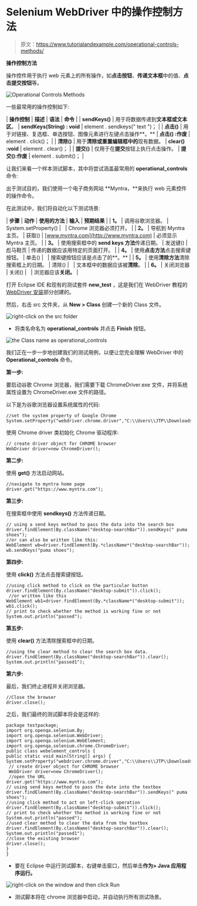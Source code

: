 # Selenium WebDriver 中的操作控制方法

> 原文：<https://www.tutorialandexample.com/operational-controls-methods/>

**操作控制方法**

操作控件用于执行 web 元素上的所有操作，如**点击按钮**、**传递文本框**中的值、**点击提交按钮**等。

![Operational Controls Methods](img/ae5eb4e1ea30aaffa8598b776cc32508.png)

一些最常用的操作控制如下:

| **操作控制** | **描述** | **语法** | **命令** |
| **sendKeys()** | 用于将数据传递到**文本框或文本区**。 | **sendKeys(String) : void** | element . sendkeys(" text ")； |
| **点击()** | 用于对链接、复选框、单选按钮、图像元素进行左键点击操作**。** | **点击() :作废** | element . click()； |
| **清除()** | 用于**清除或重置编辑框中的**现有数据。 | **clear() :void** | element . clear()； |
| **提交()** | 仅用于在**提交**按钮上执行点击操作。 | **提交():作废** | element . submit()； |

让我们来看一个样本测试脚本，其中将尝试涵盖最常用的 **operational_controls** 命令:

出于测试目的，我们使用一个电子商务网站 **Myntra，**来执行 web 元素控件的操作命令。

在此测试中，我们将自动化以下测试场景:

| **步骤** | **动作** | **使用的方法** | **输入** | **预期结果** |
| **1。** | 调用谷歌浏览器。 | System.setProperty() |   | Chrome 浏览器必须打开。 |
| **2。** | 导航到 Myntra 主页。 | 获取() | [www.myntra.com](http://www.myntra.com) | 必须显示 Myntra 主页。 |
| **3。** | 使用搜索框中的 **send keys 方法**传递日期。 | 发送键() | 彪马鞋页 | 传递的数据应该用特定的页面打开。 |
| **4。** | 使用**点击方法**点击搜索键按钮。 | 单击() |   | 搜索键按钮应该是点击了的**。** |
| **5。** | 使用**清除方法**清除搜索框上的日期。 | 清除() |   | 文本框中的数据应该被**清除**。 |
| **6。** | 关闭浏览器 | 关闭() |   | 浏览器应该**关闭。** |

打开 Eclipse IDE 和现有的测试套件 **new_test** ，这是我们在 WebDriver 教程的 [WebDriver 安装](https://www.tutorialandexample.com/installation-steps-of-web-driver/)部分创建的。

然后，右击 src 文件夹，从 **New > Class** 创建一个新的 Class 文件。

![right-click on the src folder](img/d44d855cf31138b0fccd9a3d9e662caf.png)

*   将类名命名为 **operational_controls** 并点击 **Finish** 按钮。

![the Class name as operational_controls](img/c4dd0447be275342ebf1e20998864cf6.png)

我们正在一步一步地创建我们的测试用例，以便让您完全理解 WebDriver 中的 **Operational_controls** 命令。

**第一步:**

要启动谷歌 Chrome 浏览器，我们需要下载 ChromeDriver.exe 文件，并将系统属性设置为 ChromeDriver.exe 文件的路径。

以下是为谷歌浏览器设置系统属性的代码:

```
//set the system property of Google Chrome
System.setProperty("webdriver.chrome.driver","C:\\Users\\JTP\\Downloads\\chromedriver_win32\\chromedriver.exe");  
```

使用 Chrome driver 类初始化 Chrome 驱动程序:

```
// create driver object for CHROME browser
WebDriver driver=new ChromeDriver(); 
```

**第二步:**

使用 **get()** 方法启动网站。

```
//navigate to myntra home page
driver.get("https://www.myntra.com"); 
```

**第三步:**

在搜索框中使用 **sendkeys()** 方法传递日期。

```
// using a send keys method to pass the data into the search box
driver.findElement(By.className("desktop-searchBar")).sendKeys(" puma shoes");
//or can also be written like this:
WebElement wb=driver.findElement(By.*className*("desktop-searchBar"));
wb.sendKeys("puma shoes");
```

**第四步:**

使用 **click()** 方法点击搜索键按钮。

```
//using click method to click on the particular button driver.findElement(By.className("desktop-submit")).click();
 //or written like this
WebElement wb1=driver.findElement(By.*className*("desktop-submit"));
wb1.click();
// print to check whether the method is working fine or not
System.out.println("passed"); 
```

**第五步:**

使用 **clear()** 方法清除搜索框中的日期。

```
//using the clear method to clear the search box data.
driver.findElement(By.className("desktop-searchBar")).clear();
System.out.println("passed1"); 
```

**第六步:**

最后，我们终止进程并关闭浏览器。

```
//Close the browser  
driver.close();   
```

之后，我们最终的测试脚本将会是这样的:

```
package testpackage;
import org.openqa.selenium.By;
import org.openqa.selenium.WebDriver;
import org.openqa.selenium.WebElement;
import org.openqa.selenium.chrome.ChromeDriver;
public class webelement_controls {
public static void main(String[] args) { 
System.setProperty("webdriver.chrome.driver","C:\\Users\\JTP\\Downloads\\chromedriver_win32\\chromedriver.exe");
 // create driver object for CHROME browser
 WebDriver driver=new ChromeDriver();
 //open the URL 
driver.get("https://www.myntra.com");
// using send keys method to pass the date into the textbox
driver.findElement(By.className("desktop-searchBar")).sendKeys(" puma shoes"); 
//using click method to act on left-click operation
driver.findElement(By.className("desktop-submit")).click();
// print to check whether the method is working fine or not
System.out.println("passed");   
//used clear method to clear the data from the textbox
driver.findElement(By.className("desktop-searchBar")).clear();
System.out.println("passed1");
//close the existing browser
driver.close();
}         
} 
```

*   要在 Eclipse 中运行测试脚本，右键单击窗口，然后单击**作为> Java 应用程序运行。**

![right-click on the window and then click Run ](img/4a2dd19b3a7c41bdf667c8626a614a2e.png)

*   测试脚本将在 chrome 浏览器中启动，并自动执行所有测试场景。